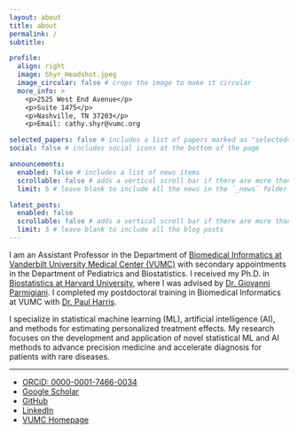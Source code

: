 ```yaml
---
layout: about
title: about
permalink: /
subtitle:

profile:
  align: right
  image: Shyr_Headshot.jpeg
  image_circular: false # crops the image to make it circular
  more_info: >
    <p>2525 West End Avenue</p>
    <p>Suite 1475</p>
    <p>Nashville, TN 37203</p>
    <p>Email: cathy.shyr@vumc.org

selected_papers: false # includes a list of papers marked as "selected={true}"
social: false # includes social icons at the bottom of the page

announcements:
  enabled: false # includes a list of news items
  scrollable: false # adds a vertical scroll bar if there are more than 3 news items
  limit: 5 # leave blank to include all the news in the `_news` folder

latest_posts:
  enabled: false
  scrollable: false # adds a vertical scroll bar if there are more than 3 new posts items
  limit: 3 # leave blank to include all the blog posts
---
```


I am an Assistant Professor in the Department of [Biomedical Informatics at Vanderbilt University Medical Center (VUMC)](https://www.vumc.org/dbmi/) with secondary appointments in the Department of Pediatrics and Biostatistics. I received my Ph.D. in [Biostatistics at Harvard University](https://hsph.harvard.edu/department/biostatistics/), where I was advised by [Dr. Giovanni Parmigiani](https://hsph.harvard.edu/profile/giovanni-parmigiani/). I completed my postdoctoral training in Biomedical Informatics at VUMC with [Dr. Paul Harris](https://www.vumc.org/dbmi/person/paul-harris-phd-facmi-fiahsi).

I specialize in statistical machine learning (ML), artificial intelligence (AI), and methods for estimating personalized treatment effects. My research focuses on the development and application of novel statistical ML and AI methods to advance precision medicine and accelerate diagnosis for patients with rare diseases.

---

- <i class="ai ai-orcid"></i> [ORCiD: 0000-0001-7466-0034](https://orcid.org/0000-0001-7466-0034)
- <i class="ai ai-google-scholar"></i> [Google Scholar](https://scholar.google.com/citations?user=GiNkJ1cAAAAJ&hl=en&oi=ao)
- <i class="fab fa-github"></i> [GitHub](https://github.com/cathyshyr)
- <i class="fab fa-linkedin"></i> [LinkedIn](https://www.linkedin.com/in/cathy-shyr-59a40657/)
- <i class="fas fa-link"></i> [VUMC Homepage](https://www.vumc.org/dbmi/person/cathy-shyr-phd)

<!--
Write your biography here. Tell the world about yourself. Link to your favorite [subreddit](http://reddit.com). You can put a picture in, too. The code is already in, just name your picture `prof_pic.jpg` and put it in the `img/` folder.

Put your address / P.O. box / other info right below your picture. You can also disable any of these elements by editing `profile` property of the YAML header of your `_pages/about.md`. Edit `_bibliography/papers.bib` and Jekyll will render your [publications page](/al-folio/publications/) automatically.

Link to your social media connections, too. This theme is set up to use [Font Awesome icons](https://fontawesome.com/) and [Academicons](https://jpswalsh.github.io/academicons/), like the ones below. Add your Facebook, Twitter, LinkedIn, Google Scholar, or just disable all of them.
-->
